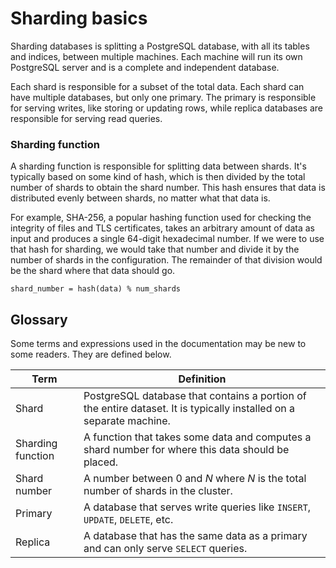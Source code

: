 # Sharding basics

Sharding databases is splitting a PostgreSQL database, with all its tables and indices, between multiple machines. Each machine will run its own PostgreSQL server and is a complete and independent database.

Each shard is responsible for a subset of the total data. Each shard can have multiple databases, but only one primary. The primary is responsible for serving writes, like storing or updating rows, while replica databases are responsible for serving read queries.

### Sharding function

A sharding function is responsible for splitting data between shards. It's typically based on some kind of hash, which is then divided by the total number of shards to obtain the shard number. This hash ensures that data is distributed evenly between shards, no matter what that data is.

For example, SHA-256, a popular hashing function used for checking the integrity of files and TLS certificates, takes an arbitrary amount of data as input and produces a single 64-digit hexadecimal number. If we were to use that hash for sharding, we would take that number and divide it by the number of shards in the configuration. The remainder of that division would be the shard where that data should go.

```
shard_number = hash(data) % num_shards
```


## Glossary

Some terms and expressions used in the documentation may be new to some readers. They are defined below.

| Term | Definition |
|------|------------|
| Shard | PostgreSQL database that contains a portion of the entire dataset. It is typically installed on a separate machine. |
| Sharding function | A function that takes some data and computes a shard number for where this data should be placed. |
| Shard number | A number between 0 and _N_ where _N_ is the total number of shards in the cluster. |
| Primary | A database that serves write queries like `INSERT`, `UPDATE`, `DELETE`, etc. |
| Replica | A database that has the same data as a primary and can only serve `SELECT` queries. |
